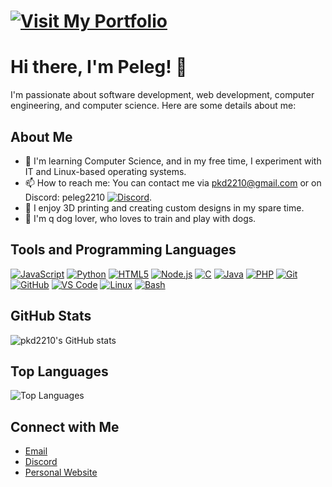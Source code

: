 # [![Visit My Portfolio](https://img.shields.io/badge/Visit%20My%20Portfolio-Click%20Here-black)](https://pkd2210.github.io)

# Hi there, I'm Peleg! 👋

I'm passionate about software development, web development, computer engineering, and computer science. Here are some details about me:

## About Me

- 🌱 I'm learning Computer Science, and in my free time, I experiment with IT and Linux-based operating systems.
- 📫 How to reach me: You can contact me via [pkd2210@gmail.com](mailto:pkd2210@gmail.com) or on Discord: peleg2210 [![Discord](https://img.shields.io/badge/Discord-black?style=for-the-badge&logo=discord&logoColor=white)](https://discord.com/users/494186837422768130).
- 🎨 I enjoy 3D printing and creating custom designs in my spare time.
- 🐶 I'm q dog lover, who loves to train and play with dogs.

## Tools and Programming Languages

[![JavaScript](https://img.shields.io/badge/JavaScript-black?style=for-the-badge&logo=javascript&logoColor=white)](https://developer.mozilla.org/en-US/docs/Web/JavaScript)
[![Python](https://img.shields.io/badge/Python-black?style=for-the-badge&logo=python&logoColor=white)](https://www.python.org/)
[![HTML5](https://img.shields.io/badge/HTML5-black?style=for-the-badge&logo=html5&logoColor=white)](https://developer.mozilla.org/en-US/docs/Web/Guide/HTML/HTML5)
[![Node.js](https://img.shields.io/badge/Node.js-black?style=for-the-badge&logo=nodedotjs&logoColor=white)](https://nodejs.org/)
[![C](https://img.shields.io/badge/C-black?style=for-the-badge&logo=c&logoColor=white)](https://en.wikipedia.org/wiki/C_(programming_language))
[![Java](https://img.shields.io/badge/Java-black?style=for-the-badge&logo=java&logoColor=white)](https://www.java.com/)
[![PHP](https://img.shields.io/badge/PHP-black?style=for-the-badge&logo=php&logoColor=white)](https://www.php.net/)
[![Git](https://img.shields.io/badge/Git-black?style=for-the-badge&logo=git&logoColor=white)](https://git-scm.com/)
[![GitHub](https://img.shields.io/badge/GitHub-black?style=for-the-badge&logo=github&logoColor=white)](https://github.com/)
[![VS Code](https://img.shields.io/badge/VS%20Code-black?style=for-the-badge&logo=visual-studio-code&logoColor=white)](https://code.visualstudio.com/)
[![Linux](https://img.shields.io/badge/Linux-black?style=for-the-badge&logo=linux&logoColor=white)](https://www.kernel.org/)
[![Bash](https://img.shields.io/badge/Bash-black?style=for-the-badge&logo=gnu-bash&logoColor=white)](https://www.gnu.org/software/bash/)

## GitHub Stats

![pkd2210's GitHub stats](https://github-readme-stats.vercel.app/api?username=pkd2210&show_icons=true&hide_border=true&bg_color=000000&text_color=ffffff&icon_color=ffffff&title_color=ffffff)

## Top Languages

![Top Languages](https://github-readme-stats.vercel.app/api/top-langs/?username=pkd2210&layout=compact&hide_border=true&bg_color=000000&text_color=ffffff&icon_color=ffffff&title_color=ffffff)

<!-- ## Projects

Here are some of my notable projects:

1. **Project 1**: Description of project 1.
2. **Project 2**: Description of project 2.
3. **Project 3**: Description of project 3.

Feel free to check out my repositories and contribute!
-->

## Connect with Me

- [Email](mailto:pkd2210@gmail.com)
- [Discord](https://discord.com/users/494186837422768130)
- [Personal Website](https://pkd2210.github.io)
